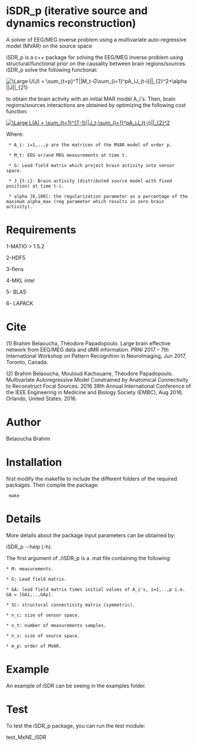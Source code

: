 # iSDR_p (iterative source and dynamics reconstruction)
A solver of EEG/MEG inverse problem using a multivariate auto-regressive model (MVAR) on the source space


iSDR_p is a c++ package for solving the EEG/MEG inverse problem using structural/functional prior 
on the causality between brain regions/sources.
iSDR_p solve the following functional:

<img src="http://latex.codecogs.com/gif.latex?\Large&space;U(J)&space;=&space;\sum_{t=p}^T||M_t-G\sum_{i=1}^pA_iJ_{t-i}||_{2}^2&plus;\alpha&space;||J||_{21}" title="\Large U(J) = \sum_{t=p}^T||M_t-G\sum_{i=1}^pA_iJ_{t-i}||_{2}^2+\alpha ||J||_{21}" />

to obtain the brain activity with an initial MAR model A_i's. Then, brain regions/sources interactions are obtained by optimizing the following cost function:

<a href="http://www.codecogs.com/eqnedit.php?latex=\Large&space;L(A)&space;=&space;\sum_{t=1}^{T-1}||J_t-\sum_{i=1}^pA_iJ_{t-i}||_{2}^2" target="_blank"><img src="http://latex.codecogs.com/gif.latex?\Large&space;L(A)&space;=&space;\sum_{t=1}^{T-1}||J_t-\sum_{i=1}^pA_iJ_{t-i}||_{2}^2" title="\Large L(A) = \sum_{t=1}^{T-1}||J_t-\sum_{i=1}^pA_iJ_{t-i}||_{2}^2" /></a>


Where: 

     * A_i: i=1,..,p are the matrices of the MVAR model of order p.

     * M_t: EEG or/and MEG measurements at time t.

     * G: Lead field matrix which project brain activity into sensor space.

     * J_{t-i}: Brain activity (distributed source model with fixed position) at time t-i.

     * alpha ]0,100[: the regularization parameter as a percentage of the maximum alpha_max (reg parameter which results in zero brain activity).
# Requirements
1-MATIO > 1.5.2

2-HDF5

3-flens

4-MKL intel

5- BLAS

6- LAPACK


# Cite

(1) Brahim Belaoucha, Théodore Papadopoulo. Large brain effective network
from EEG/MEG data and dMR information. PRNI 2017 – 7th International
Workshop on Pattern Recognition in NeuroImaging, Jun 2017, Toronto, Canada. 

(2) Brahim Belaoucha, Mouloud Kachouane, Théodore Papadopoulo. Multivariate
Autoregressive Model Constrained by Anatomical Connectivity to Reconstruct
Focal Sources. 2016 38th Annual International Conference of the IEEE
Engineering in Medicine and Biology Society (EMBC), Aug 2016, Orlando,
United States. 2016.


# Author

Belaoucha Brahim 

# Installation
first modify the makefile to include the different folders of the required packages. Then compile the package:


     make 

# Details
More details about the package input parameters can be obtained by:

iSDR_p --help (-h).

The first argument of ./iSDR_p is a .mat file containing the following:
    
    * M: measurements.
 
    * G: Lead field matrix.

    * GA: lead field matrix times initial values of A_i's, i=1,..,p i.e. GA = [GA1,..,GAp].

    * SC: structural connectivity matrix (symmetric).

    * n_c: size of sensor space.

    * n_t: number of measurements samples.

    * n_s: size of source space.

    * m_p: order of MVAR.

# Example
An example of iSDR can be seeing in the examples folder.

# Test
To test the iSDR_p package, you can run the test module:

test_MxNE_iSDR


